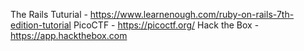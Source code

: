 The Rails Tuturial - https://www.learnenough.com/ruby-on-rails-7th-edition-tutorial
PicoCTF - https://picoctf.org/
Hack the Box - https://app.hackthebox.com
